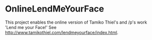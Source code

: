 # OnlineLendMeYourFace
This project enables the online version of Tamiko Thiel's and /p's work 'Lend me your Face!' See http://www.tamikothiel.com/lendmeyourface/index.html.
